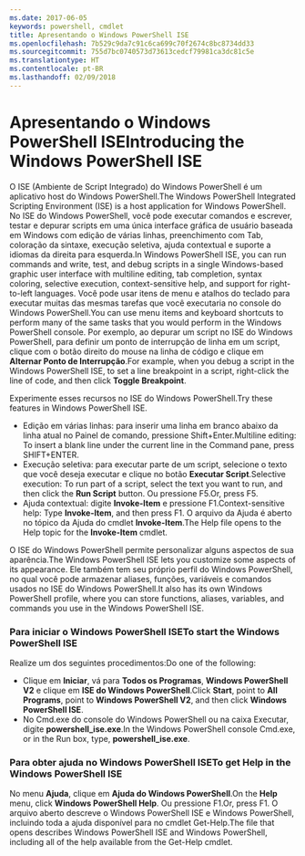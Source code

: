```yaml
---
ms.date: 2017-06-05
keywords: powershell, cmdlet
title: Apresentando o Windows PowerShell ISE
ms.openlocfilehash: 7b529c9da7c91c6ca699c70f2674c8bc8734dd33
ms.sourcegitcommit: 755d7bc0740573d73613cedcf79981ca3dc81c5e
ms.translationtype: HT
ms.contentlocale: pt-BR
ms.lasthandoff: 02/09/2018
---
```

# <a name="introducing-the-windows-powershell-ise"></a><span data-ttu-id="a8de9-103">Apresentando o Windows PowerShell ISE</span><span class="sxs-lookup"><span data-stu-id="a8de9-103">Introducing the Windows PowerShell ISE</span></span>

<span data-ttu-id="a8de9-104">O ISE (Ambiente de Script Integrado) do Windows PowerShell é um aplicativo host do Windows PowerShell.</span><span class="sxs-lookup"><span data-stu-id="a8de9-104">The Windows PowerShell Integrated Scripting Environment (ISE) is a host application for Windows PowerShell.</span></span> <span data-ttu-id="a8de9-105">No ISE do Windows PowerShell, você pode executar comandos e escrever, testar e depurar scripts em uma única interface gráfica de usuário baseada em Windows com edição de várias linhas, preenchimento com Tab, coloração da sintaxe, execução seletiva, ajuda contextual e suporte a idiomas da direita para esquerda.</span><span class="sxs-lookup"><span data-stu-id="a8de9-105">In Windows PowerShell ISE, you can run commands and write, test, and debug scripts in a single Windows-based graphic user interface with multiline editing, tab completion, syntax coloring, selective execution, context-sensitive help, and support for right-to-left languages.</span></span> <span data-ttu-id="a8de9-106">Você pode usar itens de menu e atalhos do teclado para executar muitas das mesmas tarefas que você executaria no console do Windows PowerShell.</span><span class="sxs-lookup"><span data-stu-id="a8de9-106">You can use menu items and keyboard shortcuts to perform many of the same tasks that you would perform in the Windows PowerShell console.</span></span> <span data-ttu-id="a8de9-107">Por exemplo, ao depurar um script no ISE do Windows PowerShell, para definir um ponto de interrupção de linha em um script, clique com o botão direito do mouse na linha de código e clique em **Alternar Ponto de Interrupção**.</span><span class="sxs-lookup"><span data-stu-id="a8de9-107">For example, when you debug a script in the Windows PowerShell ISE, to set a line breakpoint in a script, right-click the line of code, and then click **Toggle Breakpoint**.</span></span>

<span data-ttu-id="a8de9-108">Experimente esses recursos no ISE do Windows PowerShell.</span><span class="sxs-lookup"><span data-stu-id="a8de9-108">Try these features in Windows PowerShell ISE.</span></span>

- <span data-ttu-id="a8de9-109">Edição em várias linhas: para inserir uma linha em branco abaixo da linha atual no Painel de comando, pressione Shift+Enter.</span><span class="sxs-lookup"><span data-stu-id="a8de9-109">Multiline editing: To insert a blank line under the current line in the Command pane, press SHIFT+ENTER.</span></span>
- <span data-ttu-id="a8de9-110">Execução seletiva: para executar parte de um script, selecione o texto que você deseja executar e clique no botão **Executar Script**.</span><span class="sxs-lookup"><span data-stu-id="a8de9-110">Selective execution: To run part of a script, select the text you want to run, and then click the **Run Script** button.</span></span> <span data-ttu-id="a8de9-111">Ou pressione F5.</span><span class="sxs-lookup"><span data-stu-id="a8de9-111">Or, press F5.</span></span>
- <span data-ttu-id="a8de9-112">Ajuda contextual: digite **Invoke-Item** e pressione F1.</span><span class="sxs-lookup"><span data-stu-id="a8de9-112">Context-sensitive help: Type **Invoke-Item**, and then press F1.</span></span> <span data-ttu-id="a8de9-113">O arquivo da Ajuda é aberto no tópico da Ajuda do cmdlet **Invoke-Item**.</span><span class="sxs-lookup"><span data-stu-id="a8de9-113">The Help file opens to the Help topic for the **Invoke-Item** cmdlet.</span></span>

<span data-ttu-id="a8de9-114">O ISE do Windows PowerShell permite personalizar alguns aspectos de sua aparência.</span><span class="sxs-lookup"><span data-stu-id="a8de9-114">The Windows PowerShell ISE lets you customize some aspects of its appearance.</span></span> <span data-ttu-id="a8de9-115">Ele também tem seu próprio perfil do Windows PowerShell, no qual você pode armazenar aliases, funções, variáveis e comandos usados no ISE do Windows PowerShell.</span><span class="sxs-lookup"><span data-stu-id="a8de9-115">It also has its own Windows PowerShell profile, where you can store functions, aliases, variables, and commands you use in the Windows PowerShell ISE.</span></span>

### <a name="to-start-the-windows-powershell-ise"></a><span data-ttu-id="a8de9-116">Para iniciar o Windows PowerShell ISE</span><span class="sxs-lookup"><span data-stu-id="a8de9-116">To start the Windows PowerShell ISE</span></span>

<span data-ttu-id="a8de9-117">Realize um dos seguintes procedimentos:</span><span class="sxs-lookup"><span data-stu-id="a8de9-117">Do one of the following:</span></span>

- <span data-ttu-id="a8de9-118">Clique em **Iniciar**, vá para **Todos os Programas**, **Windows PowerShell V2** e clique em **ISE do Windows PowerShell**.</span><span class="sxs-lookup"><span data-stu-id="a8de9-118">Click **Start**, point to **All Programs**, point to **Windows PowerShell V2**, and then click **Windows PowerShell ISE**.</span></span>
- <span data-ttu-id="a8de9-119">No Cmd.exe do console do Windows PowerShell ou na caixa Executar, digite **powershell_ise.exe**.</span><span class="sxs-lookup"><span data-stu-id="a8de9-119">In the Windows PowerShell console Cmd.exe, or in the Run box, type, **powershell_ise.exe**.</span></span>

### <a name="to-get-help-in-the-windows-powershell-ise"></a><span data-ttu-id="a8de9-120">Para obter ajuda no Windows PowerShell ISE</span><span class="sxs-lookup"><span data-stu-id="a8de9-120">To get Help in the Windows PowerShell ISE</span></span>

<span data-ttu-id="a8de9-121">No menu **Ajuda**, clique em **Ajuda do Windows PowerShell**.</span><span class="sxs-lookup"><span data-stu-id="a8de9-121">On the **Help** menu, click **Windows PowerShell Help**.</span></span> <span data-ttu-id="a8de9-122">Ou pressione F1.</span><span class="sxs-lookup"><span data-stu-id="a8de9-122">Or, press F1.</span></span> <span data-ttu-id="a8de9-123">O arquivo aberto descreve o Windows PowerShell ISE e Windows PowerShell, incluindo toda a ajuda disponível para no cmdlet Get-Help.</span><span class="sxs-lookup"><span data-stu-id="a8de9-123">The file that opens describes Windows PowerShell ISE and Windows PowerShell, including all of the help available from the Get-Help cmdlet.</span></span>
